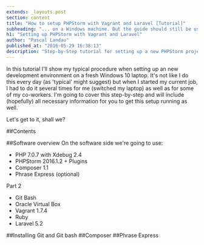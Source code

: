 ```yaml
---
extends: _layouts.post
section: content
title: "How to setup PHPStorm with Vagrant and Laravel [Tutorial]"
subheading: "... on a Windows machine. But the guide should still be useful for Linux/Mac users ;)"
h1: "Setting up PHPStorm with Vagrant and Laravel"
author: "Pascal Landau"
published_at: "2016-05-29 16:38:13"
description: "Step-by-Step tutorial for setting up a new PHPStorm project for a fresh Laravel installation running on Vagrant."
---
```


In this tutorial I'll show my typical procedure when setting up an new development environment on a fresh Windows 10 laptop.
It's not like I do this every day (as 'typical' might suggest) but when I started my current job, I had to do it 
several times for me (switched my laptop) as well as for some of my co-workers. I'm going to cover this step-by-step
and will include (hopefully) all necessary information for you to get this setup running as well. 

Let's get to it, shall we?

##Contents

##Software overview
On the software side we're going to use:
- PHP 7.0.7 with Xdebug 2.4
- PHPStorm 2016.1.2 + Plugins
- Composer 1.1 
- Phrase Express (optional)

Part 2
- Git Bash
- Oracle Virtual Box 
- Vagrant 1.7.4
- Ruby
- Laravel 5.2

##Installing Git and Git bash 
##Composer
##Phrase Express